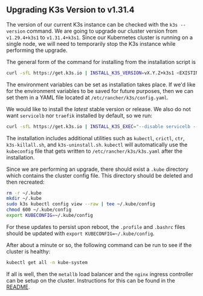 ## Upgrading K3s Version to v1.31.4
The version of our current K3s instance can be checked with the `k3s --version` command. We are going to upgrade our cluster version from `v1.29.4+k3s1` to `v1.31.4+k3s1`. Since our Kubernetes cluster is running on a single node, we will need to temporarily stop the K3s instance while performing the upgrade.   

The general form of the command for installing from the installation script is
```bash
curl -sfL https://get.k3s.io | INSTALL_K3S_VERSION=vX.Y.Z+k3s1 <EXISTING_K3S_ENV> sh -s - <EXISTING_K3S_ARGS>
```
The environment variables can be set as installation takes place. If we'd like for the environment variables to be saved for future purposes, then we can set them in a YAML file located at `/etc/rancher/k3s/config.yaml`.   

We would like to install the _latest_ stable version or release. We also do not want `servicelb` nor `traefik` installed by default, so we run:
```bash
curl -sfL https://get.k3s.io | INSTALL_K3S_EXEC="--disable servicelb --disable traefik" sh -s - --write-kubeconfig-mode 644
```
The installation includes additional utilities such as `kubectl`, `crictl`, `ctr`, `k3s-killall.sh`, and `k3s-uninstall.sh`. `kubectl` will automatically use the `kubeconfig` file that gets written to `/etc/rancher/k3s/k3s.yaml` after the installation.   

Since we are performing an upgrade, there should exist a `.kube` directory which contains the cluster config file. This directory should be deleted and then recreated:   
```bash
rm -r ~/.kube
mkdir ~/.kube
sudo k3s kubectl config view --raw | tee ~/.kube/config
chmod 600 ~/.kube/config
export KUBECONFIG=~/.kube/config
```
For these updates to persist upon reboot, the `.profile` and `.bashrc` files should be updated with `export KUBECONFIG=~/.kube/config`.   

After about a minute or so, the following command can be run to see if the cluster is healthy:
```bash
kubectl get all -n kube-system
```
If all is well, then the `metallb` load balancer and the `nginx` ingress controller can be setup on the cluster. Instructions for this can be found in the [README](./../README.md).